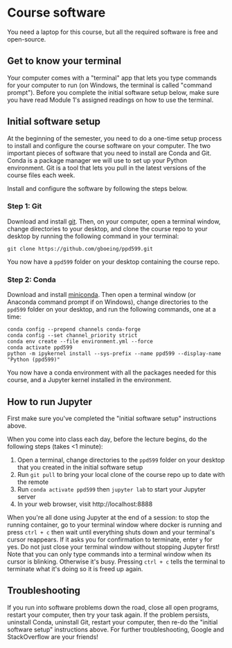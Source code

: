 # Course software

You need a laptop for this course, but all the required software is free and open-source.


## Get to know your terminal

Your computer comes with a "terminal" app that lets you type commands for your computer to run (on Windows, the terminal is called "command prompt"). Before you complete the initial software setup below, make sure you have read Module 1's assigned readings on how to use the terminal.


## Initial software setup

At the beginning of the semester, you need to do a one-time setup process to install and configure the course software on your computer. The two important pieces of software that you need to install are Conda and Git. Conda is a package manager we will use to set up your Python environment. Git is a tool that lets you pull in the latest versions of the course files each week.

Install and configure the software by following the steps below.


### Step 1: Git

Download and install [git](https://git-scm.com/downloads). Then, on your computer, open a terminal window, change directories to your desktop, and clone the course repo to your desktop by running the following command in your terminal:

```
git clone https://github.com/gboeing/ppd599.git
```

You now have a `ppd599` folder on your desktop containing the course repo.


### Step 2: Conda

Download and install [miniconda](https://docs.conda.io/en/latest/miniconda.html). Then open a terminal window (or Anaconda command prompt if on Windows), change directories to the `ppd599` folder on your desktop, and run the following commands, one at a time:

```
conda config --prepend channels conda-forge
conda config --set channel_priority strict
conda env create --file environment.yml --force
conda activate ppd599
python -m ipykernel install --sys-prefix --name ppd599 --display-name "Python (ppd599)"
```

You now have a conda environment with all the packages needed for this course, and a Jupyter kernel installed in the environment.


## How to run Jupyter

First make sure you've completed the "initial software setup" instructions above.

When you come into class each day, before the lecture begins, do the following steps (takes <1 minute):

  1. Open a terminal, change directories to the `ppd599` folder on your desktop that you created in the initial software setup
  2. Run `git pull` to bring your local clone of the course repo up to date with the remote
  3. Run `conda activate ppd599` then `jupyter lab` to start your Jupyter server
  4. In your web browser, visit http://localhost:8888

When you're all done using Jupyter at the end of a session: to stop the running container, go to your terminal window where docker is running and press `ctrl + c` then wait until everything shuts down and your terminal's cursor reappears. If it asks you for confirmation to terminate, enter `y` for yes. Do not just close your terminal window without stopping Jupyter first! Note that you can only type commands into a terminal window when its cursor is blinking. Otherwise it's busy. Pressing `ctrl + c` tells the terminal to terminate what it's doing so it is freed up again.


## Troubleshooting

If you run into software problems down the road, close all open programs, restart your computer, then try your task again. If the problem persists, uninstall Conda, uninstall Git, restart your computer, then re-do the "initial software setup" instructions above. For further troubleshooting, Google and StackOverflow are your friends!
